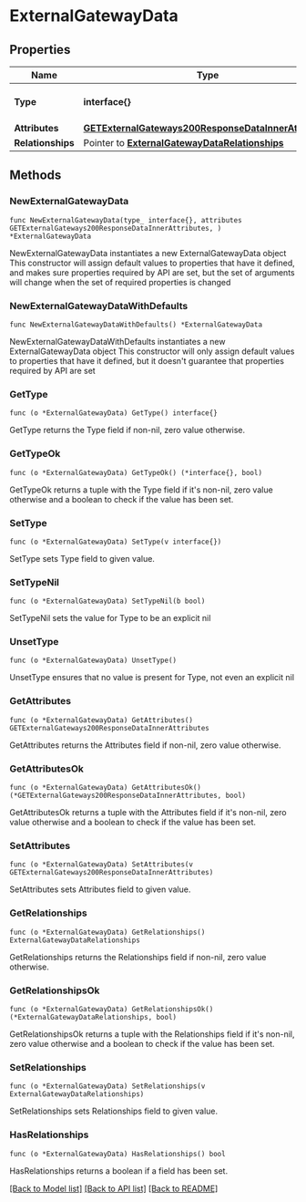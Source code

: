 # ExternalGatewayData

## Properties

Name | Type | Description | Notes
------------ | ------------- | ------------- | -------------
**Type** | **interface{}** | The resource&#39;s type | 
**Attributes** | [**GETExternalGateways200ResponseDataInnerAttributes**](GETExternalGateways200ResponseDataInnerAttributes.md) |  | 
**Relationships** | Pointer to [**ExternalGatewayDataRelationships**](ExternalGatewayDataRelationships.md) |  | [optional] 

## Methods

### NewExternalGatewayData

`func NewExternalGatewayData(type_ interface{}, attributes GETExternalGateways200ResponseDataInnerAttributes, ) *ExternalGatewayData`

NewExternalGatewayData instantiates a new ExternalGatewayData object
This constructor will assign default values to properties that have it defined,
and makes sure properties required by API are set, but the set of arguments
will change when the set of required properties is changed

### NewExternalGatewayDataWithDefaults

`func NewExternalGatewayDataWithDefaults() *ExternalGatewayData`

NewExternalGatewayDataWithDefaults instantiates a new ExternalGatewayData object
This constructor will only assign default values to properties that have it defined,
but it doesn't guarantee that properties required by API are set

### GetType

`func (o *ExternalGatewayData) GetType() interface{}`

GetType returns the Type field if non-nil, zero value otherwise.

### GetTypeOk

`func (o *ExternalGatewayData) GetTypeOk() (*interface{}, bool)`

GetTypeOk returns a tuple with the Type field if it's non-nil, zero value otherwise
and a boolean to check if the value has been set.

### SetType

`func (o *ExternalGatewayData) SetType(v interface{})`

SetType sets Type field to given value.


### SetTypeNil

`func (o *ExternalGatewayData) SetTypeNil(b bool)`

 SetTypeNil sets the value for Type to be an explicit nil

### UnsetType
`func (o *ExternalGatewayData) UnsetType()`

UnsetType ensures that no value is present for Type, not even an explicit nil
### GetAttributes

`func (o *ExternalGatewayData) GetAttributes() GETExternalGateways200ResponseDataInnerAttributes`

GetAttributes returns the Attributes field if non-nil, zero value otherwise.

### GetAttributesOk

`func (o *ExternalGatewayData) GetAttributesOk() (*GETExternalGateways200ResponseDataInnerAttributes, bool)`

GetAttributesOk returns a tuple with the Attributes field if it's non-nil, zero value otherwise
and a boolean to check if the value has been set.

### SetAttributes

`func (o *ExternalGatewayData) SetAttributes(v GETExternalGateways200ResponseDataInnerAttributes)`

SetAttributes sets Attributes field to given value.


### GetRelationships

`func (o *ExternalGatewayData) GetRelationships() ExternalGatewayDataRelationships`

GetRelationships returns the Relationships field if non-nil, zero value otherwise.

### GetRelationshipsOk

`func (o *ExternalGatewayData) GetRelationshipsOk() (*ExternalGatewayDataRelationships, bool)`

GetRelationshipsOk returns a tuple with the Relationships field if it's non-nil, zero value otherwise
and a boolean to check if the value has been set.

### SetRelationships

`func (o *ExternalGatewayData) SetRelationships(v ExternalGatewayDataRelationships)`

SetRelationships sets Relationships field to given value.

### HasRelationships

`func (o *ExternalGatewayData) HasRelationships() bool`

HasRelationships returns a boolean if a field has been set.


[[Back to Model list]](../README.md#documentation-for-models) [[Back to API list]](../README.md#documentation-for-api-endpoints) [[Back to README]](../README.md)


